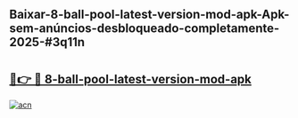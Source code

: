 ## Baixar-8-ball-pool-latest-version-mod-apk-Apk-sem-anúncios-desbloqueado-completamente-2025-#3q11n

# <h2><a href="https://ainizakaria.my?title=8-ball-pool-latest-version-mod-apk&ref=20M">🔗👉 🔴 8-ball-pool-latest-version-mod-apk</a></h2>

[![acn](https://github.com/user-attachments/assets/0f9c940e-d8b0-45ae-aac7-cd30a18b3e1c)](https://ainizakaria.my?title=8-ball-pool-latest-version-mod-apk&ref=20M)

